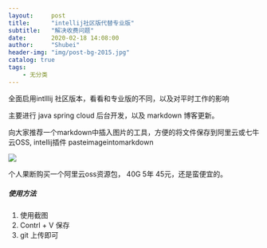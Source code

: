 ```yaml
---
layout:     post
title:      "intellij社区版代替专业版"
subtitle:   "解决收费问题"
date:       2020-02-18 14:08:00
author:     "Shubei"
header-img: "img/post-bg-2015.jpg"
catalog: true
tags:
    - 无分类
---
```


全面启用intlllij 社区版本，看看和专业版的不同，以及对平时工作的影响

主要进行 java spring cloud 后台开发，以及 markdown 博客更新。


向大家推荐一个markdown中插入图片的工具，方便的将文件保存到阿里云或七牛云OSS, intellij插件 pasteimageintomarkdown

![](http://shubei-blog.oss-cn-beijing.aliyuncs.com/pasteimageintomarkdown/2020-02-18/57307165132689.png?Expires=4735613793&OSSAccessKeyId=LTAI4Fv8o4J1qrtFrYcJsmA2&Signature=UmPTZw97tR%2B7XMuoY%2FmMFvpBbrY%3D)

个人果断购买一个阿里云oss资源包， 40G 5年 45元，还是蛮便宜的。

##### 使用方法

1. 使用截图
2. Contrl + V 保存
3. git 上传即可 